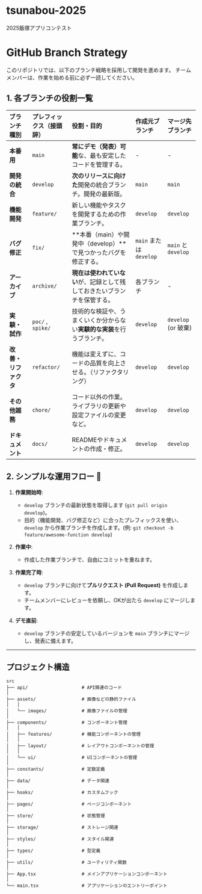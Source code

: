 # tsunabou-2025
2025飯塚アプリコンテスト

# GitHub Branch Strategy

このリポジトリでは、以下のブランチ戦略を採用して開発を進めます。
チームメンバーは、作業を始める前に必ず一読してください。

## 1. 各ブランチの役割一覧

| ブランチ種別 | プレフィックス（接頭辞） | 役割・目的 | 作成元ブランチ | マージ先ブランチ |
| :--- | :--- | :--- | :--- | :--- |
| **本番用** | `main` | **常にデモ（発表）可能**な、最も安定したコードを管理する。 | - | - |
| **開発の統合** | `develop` | **次のリリースに向けた**開発の統合ブランチ。開発の最新版。 | `main` | `main` |
| **機能開発** | `feature/` | 新しい機能やタスクを開発するための作業ブランチ。 | `develop` | `develop` |
| **バグ修正** | `fix/` | **本番（main）や開発中（develop）**で見つかったバグを修正する。 | `main` または `develop` | `main` と `develop` |
| **アーカイブ** | `archive/` | **現在は使われていない**が、記録として残しておきたいブランチを保管する。 | 各ブランチ | - |
| **実験・試作** | `poc/` , `spike/` | 技術的な検証や、うまくいくか分からない**実験的な実装**を行うブランチ。 | `develop` | `develop` (or 破棄) |
| **改善・リファクタ** | `refactor/` | 機能は変えずに、コードの品質を向上させる。（リファクタリング） | `develop` | `develop` |
| **その他雑務** | `chore/` | コード以外の作業。ライブラリの更新や設定ファイルの変更など。 | `develop` | `develop` |
| **ドキュメント** | `docs/` | READMEやドキュメントの作成・修正。 | `develop` | `develop` |

## 2. シンプルな運用フロー 🔄

1.  **作業開始時**:
    - `develop` ブランチの最新状態を取得します (`git pull origin develop`)。
    - 目的（機能開発、バグ修正など）に合ったプレフィックスを使い、`develop` から作業ブランチを作成します。(例: `git checkout -b feature/awesome-function develop`)

2.  **作業中**:
    - 作成した作業ブランチで、自由にコミットを重ねます。

3.  **作業完了時**:
    - `develop` ブランチに向けて**プルリクエスト (Pull Request)** を作成します。
    - チームメンバーにレビューを依頼し、OKが出たら `develop` にマージします。

4.  **デモ直前**:
    - `develop` ブランチの安定しているバージョンを `main` ブランチにマージし、発表に備えます。

---

## プロジェクト構造

```
src
├── api/                    # API関連のコード
│
├── assets/                 # 画像などの静的ファイル
│   │
│   └── images/             # 画像ファイルの管理
│
├── components/             # コンポーネント管理
│   │
│   ├── features/           # 機能コンポーネントの管理
│   │
│   ├── layout/             # レイアウトコンポーネントの管理
│   │
│   └── ui/                 # UIコンポーネントの管理
│
├── constants/              # 定数定義
│
├── data/                   # データ関連
│
├── hooks/                  # カスタムフック
│
├── pages/                  # ページコンポーネント
│
├── store/                  # 状態管理
│
├── storage/                # ストレージ関連
│
├── styles/                 # スタイル関連
│
├── types/                  # 型定義
│
├── utils/                  # ユーティリティ関数
│
├── App.tsx                 # メインアプリケーションコンポーネント
│
└── main.tsx                # アプリケーションのエントリーポイント
```